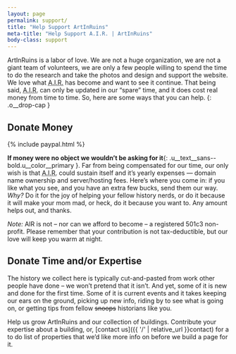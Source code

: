 ```yaml
---
layout: page
permalink: support/
title: "Help Support ArtInRuins"
meta-title: "Help Support A.I.R. | ArtInRuins"
body-class: support
---
```


ArtInRuins is a labor of love. We are not a huge organization, we are not a giant team of volunteers, we are only a few people willing to spend the time to do the research and take the photos and design and support the website. We love what <abbr title="ArtInRuins">A.I.R.</abbr> has become and want to see it continue. That being said, <abbr title="ArtInRuins">A.I.R.</abbr> can only be updated in our “spare” time, and it does cost real money from time to time. So, here are some ways that you can help.
{: .o__drop-cap }

## Donate Money

{% include paypal.html %}

**If money were no object we wouldn’t be asking for it**{: .u__text__sans--bold.u__color__primary }. Far from being compensated for our time, our only wish is that <abbr title="ArtInRuins">A.I.R.</abbr> could sustain itself and it’s yearly expenses — domain name ownership and server/hosting fees. Here’s where you come in: if you like what you see, and you have an extra few bucks, send them our way. _Why?_ Do it for the joy of helping your fellow history nerds, or do it because it will make your mom mad, or heck, do it because you want to. Any amount helps out, and thanks. 

_Note:_ AIR is not – nor can we afford to become – a registered 501c3 non-profit. Please remember that your contribution is not tax-deductible, but our love will keep you warm at night. 

## Donate Time and/or Expertise

The history we collect here is typically cut-and-pasted from work other people have done – we won’t pretend that it isn’t. And yet, some of it is new and done for the first time. Some of it is current events and it takes keeping our ears on the ground, picking up new info, riding by to see what is going on, or getting tips from fellow <strike>snoops</strike> historians like you.

Help us grow ArtInRuins and our collection of buildings. Contribute your expertise about a building, or, [contact us]({{ '/' | relative_url }}contact) for a to do list of properties that we’d like more info on before we build a page for it.
